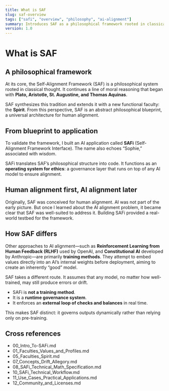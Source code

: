 ```yaml
---
title: What is SAF
slug: saf-overview
tags: ["safi", "overview", "philosophy", "ai-alignment"]
summary: Introduces SAF as a philosophical framework rooted in classical thought, and SAFi as its technical implementation for AI governance.
version: 1.0
---
```


# What is SAF

## A philosophical framework
At its core, the Self-Alignment Framework (SAF) is a philosophical system rooted in classical thought. It continues a line of moral reasoning that began with **Plato, Aristotle, St. Augustine, and Thomas Aquinas**.  

SAF synthesizes this tradition and extends it with a new functional faculty: the **Spirit**. From this perspective, SAF is an abstract philosophical blueprint, a universal architecture for human alignment.

## From blueprint to application
To validate the framework, I built an AI application called **SAFi** (Self-Alignment Framework Interface). The name also echoes “Sophie,” associated with wisdom.  

SAFi translates SAF’s philosophical structure into code. It functions as an **operating system for ethics**: a governance layer that runs on top of any AI model to ensure alignment.

## Human alignment first, AI alignment later
Originally, SAF was conceived for human alignment. AI was not part of the early picture. But once I learned about the AI alignment problem, it became clear that SAF was well-suited to address it. Building SAFi provided a real-world testbed for the framework.

## How SAF differs
Other approaches to AI alignment—such as **Reinforcement Learning from Human Feedback (RLHF)** used by OpenAI, and **Constitutional AI** developed by Anthropic—are primarily **training methods**. They attempt to embed values directly into an AI’s internal weights before deployment, aiming to create an inherently “good” model.  

SAF takes a different route. It assumes that any model, no matter how well-trained, may still produce errors or drift.  

- SAFi is **not a training method**.  
- It is a **runtime governance system**.  
- It enforces an **external loop of checks and balances** in real time.  

This makes SAF distinct: it governs outputs dynamically rather than relying only on pre-training.

## Cross references
- 00_Intro_To-SAFi.md  
- 01_Faculties_Values_and_Profiles.md  
- 05_Faculties_Spirit.md  
- 07_Concepts_Drift_Allegory.md  
- 08_SAFi_Technical_Math_Specification.md  
- 10_SAFi_Technical_Workflow.md  
- 11_Use_Cases_Practical_Applications.md  
- 12_Community_and_Licenses.md  
